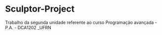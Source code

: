 # Sculptor-Project
Trabalho da segunda unidade referente ao curso Programação avançada - P.A. - DCA1202 _UFRN
